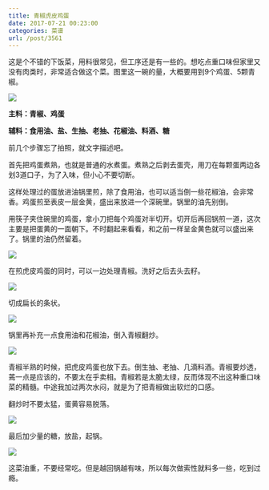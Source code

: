 ```yaml
---
title: 青椒虎皮鸡蛋
date: 2017-07-21 00:23:00
categories: 菜谱
url: /post/3561
---
```


这是个不错的下饭菜，用料很常见，但工序还是有一些的。想吃点重口味但家里又没有肉类时，非常适合做这个菜。图里这一碗的量，大概要用到9个鸡蛋、5颗青椒。

![](http://qiniu.colacdn.com/img/posts/2017-07/07-16/6.jpg)

**主料：青椒、鸡蛋**

**辅料：食用油、盐、生抽、老抽、花椒油、料酒、糖**

前几个步骤忘了拍照，就文字描述吧。

首先把鸡蛋煮熟，也就是普通的水煮蛋。煮熟之后剥去蛋壳，用刀在每颗蛋两边各划3道口子，为了入味，但小心不要切断。

这样处理过的蛋放进油锅里煎，除了食用油，也可以适当倒一些花椒油，会非常香。鸡蛋煎至表皮一层金黄，盛出来放进一个深碗里。锅里的油先别倒。

用筷子夹住碗里的鸡蛋，拿小刀把每个鸡蛋对半切开。切开后再回锅煎一道，这次主要是把蛋黄的一面朝下。不时翻起来看看，和之前一样呈金黄色就可以盛出来了。锅里的油仍然留着。

![](http://qiniu.colacdn.com/img/posts/2017-07/07-16/1.jpg)

在煎虎皮鸡蛋的同时，可以一边处理青椒。洗好之后去头去籽。

![](http://qiniu.colacdn.com/img/posts/2017-07/07-16/2.jpg)

切成扁长的条状。

![](http://qiniu.colacdn.com/img/posts/2017-07/07-16/3.jpg)

锅里再补充一点食用油和花椒油，倒入青椒翻炒。

![](http://qiniu.colacdn.com/img/posts/2017-07/07-16/4.jpg)

青椒半熟的时候，把虎皮鸡蛋也放下去。倒生抽、老抽、几滴料酒。青椒要炒透，蔫一点是应该的，不要太在乎卖相。青椒若是太脆太绿，反而体现不出这种重口味菜的精髓。中途我加过两次水闷，就是为了把青椒做出软烂的口感。

翻炒时不要太猛，蛋黄容易脱落。

![](http://qiniu.colacdn.com/img/posts/2017-07/07-16/5.jpg)

最后加少量的糖，放盐，起锅。

![](http://qiniu.colacdn.com/img/posts/2017-07/07-16/6.jpg)

这菜油重，不要经常吃。但是越回锅越有味，所以每次做索性就料多一些，吃到过瘾。